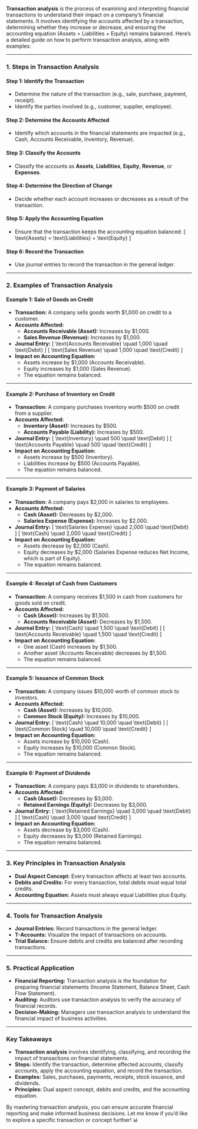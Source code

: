 **Transaction analysis** is the process of examining and interpreting financial transactions to understand their impact on a company’s financial statements. It involves identifying the accounts affected by a transaction, determining whether they increase or decrease, and ensuring the accounting equation (Assets = Liabilities + Equity) remains balanced. Here’s a detailed guide on how to perform transaction analysis, along with examples:

---

### **1. Steps in Transaction Analysis**

#### **Step 1: Identify the Transaction**
   - Determine the nature of the transaction (e.g., sale, purchase, payment, receipt).
   - Identify the parties involved (e.g., customer, supplier, employee).

#### **Step 2: Determine the Accounts Affected**
   - Identify which accounts in the financial statements are impacted (e.g., Cash, Accounts Receivable, Inventory, Revenue).

#### **Step 3: Classify the Accounts**
   - Classify the accounts as **Assets**, **Liabilities**, **Equity**, **Revenue**, or **Expenses**.

#### **Step 4: Determine the Direction of Change**
   - Decide whether each account increases or decreases as a result of the transaction.

#### **Step 5: Apply the Accounting Equation**
   - Ensure that the transaction keeps the accounting equation balanced:
     \[
     \text{Assets} = \text{Liabilities} + \text{Equity}
     \]

#### **Step 6: Record the Transaction**
   - Use journal entries to record the transaction in the general ledger.

---

### **2. Examples of Transaction Analysis**

#### **Example 1: Sale of Goods on Credit**
   - **Transaction:** A company sells goods worth $1,000 on credit to a customer.
   - **Accounts Affected:**
     - **Accounts Receivable (Asset):** Increases by $1,000.
     - **Sales Revenue (Revenue):** Increases by $1,000.
   - **Journal Entry:**
     \[
     \text{Accounts Receivable} \quad 1,000 \quad \text{Debit}
     \]
     \[
     \text{Sales Revenue} \quad 1,000 \quad \text{Credit}
     \]
   - **Impact on Accounting Equation:**
     - Assets increase by $1,000 (Accounts Receivable).
     - Equity increases by $1,000 (Sales Revenue).
     - The equation remains balanced.

---

#### **Example 2: Purchase of Inventory on Credit**
   - **Transaction:** A company purchases inventory worth $500 on credit from a supplier.
   - **Accounts Affected:**
     - **Inventory (Asset):** Increases by $500.
     - **Accounts Payable (Liability):** Increases by $500.
   - **Journal Entry:**
     \[
     \text{Inventory} \quad 500 \quad \text{Debit}
     \]
     \[
     \text{Accounts Payable} \quad 500 \quad \text{Credit}
     \]
   - **Impact on Accounting Equation:**
     - Assets increase by $500 (Inventory).
     - Liabilities increase by $500 (Accounts Payable).
     - The equation remains balanced.

---

#### **Example 3: Payment of Salaries**
   - **Transaction:** A company pays $2,000 in salaries to employees.
   - **Accounts Affected:**
     - **Cash (Asset):** Decreases by $2,000.
     - **Salaries Expense (Expense):** Increases by $2,000.
   - **Journal Entry:**
     \[
     \text{Salaries Expense} \quad 2,000 \quad \text{Debit}
     \]
     \[
     \text{Cash} \quad 2,000 \quad \text{Credit}
     \]
   - **Impact on Accounting Equation:**
     - Assets decrease by $2,000 (Cash).
     - Equity decreases by $2,000 (Salaries Expense reduces Net Income, which is part of Equity).
     - The equation remains balanced.

---

#### **Example 4: Receipt of Cash from Customers**
   - **Transaction:** A company receives $1,500 in cash from customers for goods sold on credit.
   - **Accounts Affected:**
     - **Cash (Asset):** Increases by $1,500.
     - **Accounts Receivable (Asset):** Decreases by $1,500.
   - **Journal Entry:**
     \[
     \text{Cash} \quad 1,500 \quad \text{Debit}
     \]
     \[
     \text{Accounts Receivable} \quad 1,500 \quad \text{Credit}
     \]
   - **Impact on Accounting Equation:**
     - One asset (Cash) increases by $1,500.
     - Another asset (Accounts Receivable) decreases by $1,500.
     - The equation remains balanced.

---

#### **Example 5: Issuance of Common Stock**
   - **Transaction:** A company issues $10,000 worth of common stock to investors.
   - **Accounts Affected:**
     - **Cash (Asset):** Increases by $10,000.
     - **Common Stock (Equity):** Increases by $10,000.
   - **Journal Entry:**
     \[
     \text{Cash} \quad 10,000 \quad \text{Debit}
     \]
     \[
     \text{Common Stock} \quad 10,000 \quad \text{Credit}
     \]
   - **Impact on Accounting Equation:**
     - Assets increase by $10,000 (Cash).
     - Equity increases by $10,000 (Common Stock).
     - The equation remains balanced.

---

#### **Example 6: Payment of Dividends**
   - **Transaction:** A company pays $3,000 in dividends to shareholders.
   - **Accounts Affected:**
     - **Cash (Asset):** Decreases by $3,000.
     - **Retained Earnings (Equity):** Decreases by $3,000.
   - **Journal Entry:**
     \[
     \text{Retained Earnings} \quad 3,000 \quad \text{Debit}
     \]
     \[
     \text{Cash} \quad 3,000 \quad \text{Credit}
     \]
   - **Impact on Accounting Equation:**
     - Assets decrease by $3,000 (Cash).
     - Equity decreases by $3,000 (Retained Earnings).
     - The equation remains balanced.

---

### **3. Key Principles in Transaction Analysis**
   - **Dual Aspect Concept:** Every transaction affects at least two accounts.
   - **Debits and Credits:** For every transaction, total debits must equal total credits.
   - **Accounting Equation:** Assets must always equal Liabilities plus Equity.

---

### **4. Tools for Transaction Analysis**
   - **Journal Entries:** Record transactions in the general ledger.
   - **T-Accounts:** Visualize the impact of transactions on accounts.
   - **Trial Balance:** Ensure debits and credits are balanced after recording transactions.

---

### **5. Practical Application**
   - **Financial Reporting:** Transaction analysis is the foundation for preparing financial statements (Income Statement, Balance Sheet, Cash Flow Statement).
   - **Auditing:** Auditors use transaction analysis to verify the accuracy of financial records.
   - **Decision-Making:** Managers use transaction analysis to understand the financial impact of business activities.

---

### **Key Takeaways**
- **Transaction analysis** involves identifying, classifying, and recording the impact of transactions on financial statements.
- **Steps:** Identify the transaction, determine affected accounts, classify accounts, apply the accounting equation, and record the transaction.
- **Examples:** Sales, purchases, payments, receipts, stock issuance, and dividends.
- **Principles:** Dual aspect concept, debits and credits, and the accounting equation.

By mastering transaction analysis, you can ensure accurate financial reporting and make informed business decisions. Let me know if you’d like to explore a specific transaction or concept further! 📊